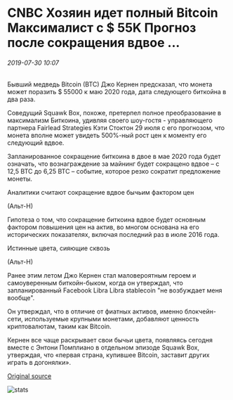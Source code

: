 # CNBC Хозяин идет полный Bitcoin Максималист с $ 55K Прогноз после сокращения вдвое ...

###### 2019-07-30 10:07

Бывший медведь Bitcoin (BTC) Джо Кернен предсказал, что монета может поразить $ 55000 к маю 2020 года, дата следующего биткойна в два раза.

Соведущий Squawk Box, похоже, претерпел полное преобразование в максимализм Биткоина, удивляя своего шоу-гостя - управляющего партнера Fairlead Strategies Кэти Стоктон 29 июля с его прогнозом, что монета вполне может увидеть 500%-ный рост цен к моменту его следующий вдвое.

Запланированное сокращение биткоина в двое в мае 2020 года будет означать, что вознаграждение за майнинг будет сокращено вдвое – с 12,5 BTC до 6,25 BTC – событие, которое резко сократит предложение монеты.

Аналитики считают сокращение вдвое бычьим фактором цен

(Альт-Н)

Гипотеза о том, что сокращение биткоина вдвое будет основным фактором повышения цен на актив, во многом основана на его исторических показателях, включая последний раз в июле 2016 года.

Истинные цвета, сияющие сквозь

(Альт-Н)

Ранее этим летом Джо Кернен стал маловероятным героем и самоуверенным биткойн-быком, когда он утверждал, что запланированный Facebook Libra Libra stablecoin "не возбуждает меня вообще".

Он утверждал, что в отличие от фиатных активов, именно блокчейн-сети, используемые крупными монетами, добавляют ценность криптовалютам, таким как Bitcoin.

Кернен все чаще раскрывает свои бычьи цвета, появляясь сегодня вместе с Энтони Помплиано в отдельном эпизоде Squawk Box, утверждая, что «первая страна, купившее Bitcoin, заставит других играть в догонялки».

[Original source](https://cointelegraph.com/news/cnbc-host-goes-full-bitcoin-maximalist-with-55k-forecast-after-halving)

![stats](https://c.statcounter.com/11760860/0/a89fa40b/1/ "stats")